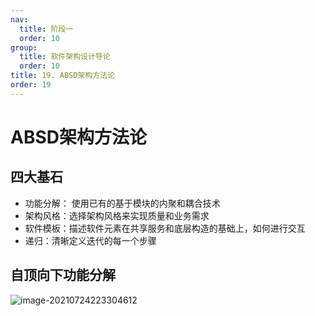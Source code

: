 ```yaml
---
nav:
  title: 阶段一
  order: 10
group:
  title: 软件架构设计导论
  order: 10
title: 19. ABSD架构方法论
order: 19
---
```


# ABSD架构方法论

## 四大基石

- 功能分解： 使用已有的基于模块的内聚和耦合技术
- 架构风格：选择架构风格来实现质量和业务需求
- 软件模板：描述软件元素在共享服务和底层构造的基础上，如何进行交互
- 递归：清晰定义迭代的每一个步骤

## 自顶向下功能分解

 ![image-20210724223304612](https://wsk-mweb.oss-cn-hangzhou.aliyuncs.com/ipic/2021-07-24-143306.png)

